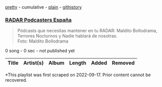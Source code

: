 [pretty](/playlists/pretty/37i9dQZF1DX2WSz2bIXl9B.md) - cumulative - [plain](/playlists/plain/37i9dQZF1DX2WSz2bIXl9B) - [githistory](https://github.githistory.xyz/mackorone/spotify-playlist-archive/blob/main/playlists/plain/37i9dQZF1DX2WSz2bIXl9B)

### [RADAR Podcasters España](https://open.spotify.com/playlist/37i9dQZF1DX2WSz2bIXl9B)

> Pódcasts que necesitas mantener en tu RADAR: Maldito Bollodrama, Terrores Nocturnos y Nadie hablará de nosotras\. <br/>Foto: Maldito Bollodrama

0 song - 0 sec - not published yet

| Title | Artist(s) | Album | Length | Added | Removed |
|---|---|---|---|---|---|

\*This playlist was first scraped on 2022-09-17. Prior content cannot be recovered.
